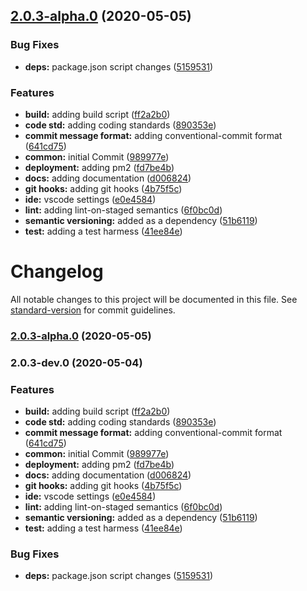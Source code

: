 <a name="2.0.3-alpha.0"></a>
## [2.0.3-alpha.0](https://github.com/twyr/common/compare/@twyr/common@2.0.3-alpha.0...null) (2020-05-05)


### Bug Fixes

* **deps:** package.json script changes ([5159531](https://github.com/twyr/common/commit/5159531))


### Features

* **build:** adding build script ([ff2a2b0](https://github.com/twyr/common/commit/ff2a2b0))
* **code std:** adding coding standards ([890353e](https://github.com/twyr/common/commit/890353e))
* **commit message format:** adding conventional-commit format ([641cd75](https://github.com/twyr/common/commit/641cd75))
* **common:** initial Commit ([989977e](https://github.com/twyr/common/commit/989977e))
* **deployment:** adding pm2 ([fd7be4b](https://github.com/twyr/common/commit/fd7be4b))
* **docs:** adding documentation ([d006824](https://github.com/twyr/common/commit/d006824))
* **git hooks:** adding git hooks ([4b75f5c](https://github.com/twyr/common/commit/4b75f5c))
* **ide:** vscode settings ([e0e4584](https://github.com/twyr/common/commit/e0e4584))
* **lint:** adding lint-on-staged semantics ([6f0bc0d](https://github.com/twyr/common/commit/6f0bc0d))
* **semantic versioning:** added as a dependency ([51b6119](https://github.com/twyr/common/commit/51b6119))
* **test:** adding a test harmess ([41ee84e](https://github.com/twyr/common/commit/41ee84e))

# Changelog

All notable changes to this project will be documented in this file. See [standard-version](https://github.com/conventional-changelog/standard-version) for commit guidelines.

### [2.0.3-alpha.0](https://github.com/twyr/common/compare/@twyr/common@2.0.3-dev.0...@twyr/common@2.0.3-alpha.0) (2020-05-05)

### 2.0.3-dev.0 (2020-05-04)


### Features

* **build:** adding build script ([ff2a2b0](https://github.com/twyr/common/commit/ff2a2b03abb526eb7b34109c67cb0915a96fa4bc))
* **code std:** adding coding standards ([890353e](https://github.com/twyr/common/commit/890353e45f984ce77ce4b04836ab30a8d1a16856))
* **commit message format:** adding conventional-commit format ([641cd75](https://github.com/twyr/common/commit/641cd756d55a320f76e8f2e5a59601f2d711b7ec))
* **common:** initial Commit ([989977e](https://github.com/twyr/common/commit/989977e17fa9a9bccc9303391109639ba5b46627))
* **deployment:** adding pm2 ([fd7be4b](https://github.com/twyr/common/commit/fd7be4b49022ce3df1290de9319f1d85b06145d7))
* **docs:** adding documentation ([d006824](https://github.com/twyr/common/commit/d0068243ee339aca89923c5b16af4fa5511065d2))
* **git hooks:** adding git hooks ([4b75f5c](https://github.com/twyr/common/commit/4b75f5ca8797f6cdc4e100c66d61aa7231bcb7a0))
* **ide:** vscode settings ([e0e4584](https://github.com/twyr/common/commit/e0e45847107b0d528b20873fec7efe53af0f0d30))
* **lint:** adding lint-on-staged semantics ([6f0bc0d](https://github.com/twyr/common/commit/6f0bc0d2d87eb4be6f8092973ab35b6f9d4216a2))
* **semantic versioning:** added as a dependency ([51b6119](https://github.com/twyr/common/commit/51b61199572c0e9f1ed32af7b1e51859862a2970))
* **test:** adding a test harmess ([41ee84e](https://github.com/twyr/common/commit/41ee84e9b730636ffd1e40108b56d9fdaaa829b5))


### Bug Fixes

* **deps:** package.json script changes ([5159531](https://github.com/twyr/common/commit/5159531f51b64e8be41d971d3b716e1601bb7b8f))

